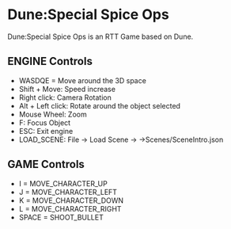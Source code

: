 # Dune:Special Spice Ops
Dune:Special Spice Ops is an RTT Game based on Dune.
## ENGINE Controls
- WASDQE = Move around the 3D space
- Shift + Move: Speed increase
- Right click: Camera Rotation
- Alt + Left click: Rotate around the object selected
- Mouse Wheel: Zoom
- F: Focus Object
- ESC: Exit engine
- LOAD_SCENE: File -> Load Scene -> ->Scenes/SceneIntro.json
## GAME Controls
- I = MOVE_CHARACTER_UP
- J = MOVE_CHARACTER_LEFT
- K = MOVE_CHARACTER_DOWN
- L = MOVE_CHARACTER_RIGHT
- SPACE = SHOOT_BULLET
